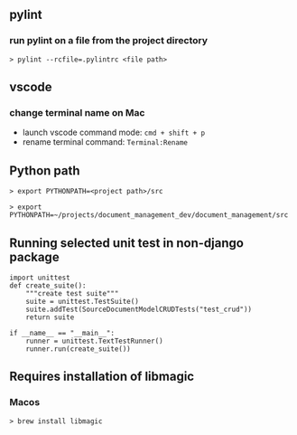 ## pylint
### run pylint on a file from the project directory
`> pylint --rcfile=.pylintrc <file path>`


## vscode
### change terminal name on Mac
* launch vscode command mode: `cmd + shift + p`
* rename terminal command: `Terminal:Rename`


## Python path
`> export PYTHONPATH=<project path>/src`

`> export PYTHONPATH=~/projects/document_management_dev/document_management/src`
## Running selected unit test in non-django package
```
import unittest
def create_suite():
    """create test suite"""
    suite = unittest.TestSuite()
    suite.addTest(SourceDocumentModelCRUDTests("test_crud"))
    return suite

if __name__ == "__main__":
    runner = unittest.TextTestRunner()
    runner.run(create_suite())

```

## Requires installation of libmagic
### Macos
`> brew install libmagic`